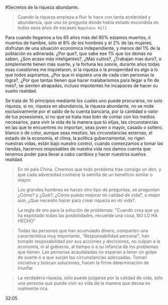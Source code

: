 #Secretos de la riqueza abundante.

>Cuando la riqueza empieza a fluir lo hace con tanta aceleridad y abundancia, que uno se pregunta donde había estado escondida en todos esos años de escases `Napoleon Hill`

Para cuando llegamos a los 65 años más del 90% estamos muertos, ó muertos de hambre, sólo el 8% de los hombres y el 2% de las mujeres, disfrutan de una situación económica independiente, y menos del 1% de la población es adinerada. ¿Por que?, que sabe ese 1% que los demás no saben, ¿Son acaso más inteligentes?, ¿Más cultos?, ¿Trabajan mas duro?, o simplemente tienen más suerte, y la fortuna les sonríe, durante años todas esas cuestiones me inquietaron, si la riqueza o la prosperidad es algo a lo que todos aspiramos, ¿Por que ni siquiera una de cada cien personas la logra?, ¿Por que tantas tienen que hacer malabarismos para llegar a fín de mes?, se sienten atrapadas, incluso impotentes he incapaces de hacer su sueño realidad.

Se trata de 10 principios mediante los cuales uno puede procurarse, no solo riqueza, si no, riqueza en abundancia, la riqueza abundante, no se mide exclusivamente por el saldo de tu cuenta bancaria, por la cantidad o valor de tus posesiones, si no que se trata mas bién de contar con los medios necesarios, para vivir la vida de la manera que tú elijas, las circunstancias en las que te encuentres no importan, seas joven o mayór, casado o soltero, blanco o de color, aunque seas mestizo, las circunstancias externas, el estado de la economía, el clima, la política gubernamental, no rigen nuestras vidas, están bajo nuestro control, cuando comenzamos a tomar las riendas, hacernos resposables de nuestra vida nos damos cuenta que tenemos poder para llevar a cabo cambios y hacer nuestros sueños realidad.

>En mi país China. Creemos que todo problema trae consigo un don, y que cada adversidad contiene la semilla de un beneficio similar o mayor.

>Los grandes hombres se haces otro tipo de preguntas, se preguntan ¿Cómo? y ¿Qué?; ¿Cómo puedo mejorar mi calidad de vida?, o mejor aún; ¿Que necesito hacer para crear riqueza en mi vida?.

>La regla de oro para la solución de problemas: "Cuando crea que ya ha explotado todas las posibilidades, recuerde una cosa, NO LO HA HECHO"

>Todas las personas que han acumulado dinero, comparten una característica muy importante, "Responsabilidad personal", han tomado resposabilidad por sus acciones y deciciones, no culpan a la economía, ni al gobierno, al tiempo ó a su infancia de los problemas que tienen. Las personas acaudaladas no esperan a tener un golpe de suerte ó a que surjan las circunstancias adecuadas. Toman iniciativa y búscan soluciones, hacen la fírme determinación de triunfar.

>La verdadera riqueza, sólo puede juzgarse por la calidad de vida, sólo una persona que puede vivir su vida de la manera que decea es realmente rica.

32:05